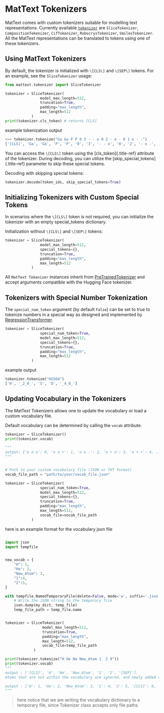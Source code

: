 # MatText Tokenizers

MatText comes with custom tokenizers suitable for modelling text representations.
Currently available [`tokenizer`](api.md#mattext.tokenizer) are `SliceTokenizer`, `CompositionTokenizer`, `CifTokenizer`, `RobocrysTokenizer`, `SmilesTokenizer`. All the MatText representations can be translated to tokens using one of these tokenizers.


## Using MatText Tokenizers

By default, the tokenizer is initialized with `\[CLS\]` and `\[SEP\]`
tokens. For an example, see the `SliceTokenizer` usage: 

``` python
from mattext.tokenizer import SliceTokenizer

tokenizer = SliceTokenizer(
                model_max_length=512, 
                truncation=True, 
                padding="max_length", 
                max_length=512
            )
print(tokenizer.cls_token) # returns [CLS]
```
example tokenization output
```python
>>> tokenizer.tokenize("Ga Ga P P 0 3 - - o 0 2 - o - 0 1 o - -")
['[CLS]', 'Ga', 'Ga', 'P', 'P', '0', '3', '- - o', '0', '2', '- o -', '0', '1', 'o - -', '[SEP]']
```

You can access the `\[CLS\]` token using the [cls_token]{.title-ref}
attribute of the tokenizer. During decoding, you can utilize the
[skip_special_tokens]{.title-ref} parameter to skip these special
tokens.

Decoding with skipping special tokens:

``` python
tokenizer.decode(token_ids, skip_special_tokens=True)
```


## Initializing Tokenizers with Custom Special Tokens

In scenarios where the `\[CLS\]` token is not required, you can initialize
the tokenizer with an empty special_tokens dictionary.

Initialization without `\[CLS\]` and `\[SEP\]` tokens:

``` python
tokenizer = SliceTokenizer(
                model_max_length=512, 
                special_tokens={}, 
                truncation=True,
                padding="max_length", 
                max_length=512
            )
```

All `MatText Tokenizer` instances inherit from
[PreTrainedTokenizer](https://huggingface.co/docs/transformers/v4.40.1/en/main_classes/tokenizer#transformers.PreTrainedTokenizer) and accept arguments compatible with the Hugging Face tokenizer.

## Tokenizers with Special Number Tokenization

The `special_num_token` argument (by default `False`) can be
set to true to tokenize numbers in a special way as designed and
implemented by
[RegressionTransformer](https://www.nature.com/articles/s42256-023-00639-z).

``` python
tokenizer = SliceTokenizer(
                special_num_token=True,
                model_max_length=512, 
                special_tokens={}, 
                truncation=True,
                padding="max_length", 
                max_length=512
            )
```

example output
```python
tokenizer.tokenize("H2SO4")
['H', '_2_0_', 'S', 'O', '_4_0_']

```


## Updating Vocabulary in the Tokenizers

The MatText Tokenizers allows one to update the vocabulary or load a custom vocabulary file.

Default vocabulary can be determined by calling the `vocab` attribute.

``` python
tokenizer = SliceTokenizer()
print(tokenizer.vocab)

"""
output: {'o o o': 0, 'o o +': 1, 'o o -': 2, 'o + o': 3, 'o + +': 4, ....
"""
```

``` python

# Path to your custom vocabulary file (JSON or TXT format)
vocab_file_path = "path/to/your/vocab_file.json"

tokenizer = SliceTokenizer(
                special_num_token=True,
                model_max_length=512, 
                special_tokens={}, 
                truncation=True,
                padding="max_length", 
                max_length=512,
                vocab_file=vocab_file_path
            )
```

here is an example format for the vocabulary json file

``` python

import json
import tempfile


new_vocab = {
    "H": 1,
    "He": 2,
    "New_Atom": 3,
    "1":4,
    "2":5,
}

with tempfile.NamedTemporaryFile(delete=False, mode='w', suffix='.json') as temp_file:
    # Write the JSON string to the temporary file
    json.dump(my_dict, temp_file)
    temp_file_path = temp_file.name


tokenizer = SliceTokenizer(
                 model_max_length=512,
                 truncation=True,
                 padding="max_length",
                 max_length=512,
                 vocab_file=temp_file_path
             )

print(tokenizer.tokenize("H He Na New_Atom 1  2 9"))
print(tokenizer.vocab)
"""
output : ['[CLS]', 'H', 'He', 'New_Atom', '1', '2', '[SEP]']
Atoms that are not within the vocabulary are ignored. and newly added atoms are correctly tokenized.

output : {'H': 1, 'He': 2, 'New_Atom': 3, '1': 4, '2': 5, '[CLS]': 6, '[SEP]': 7}
"""

```

>here notice that we are writing the vocabulary dictionary to a temporary file, since Tokenizer class accepts only file paths.



